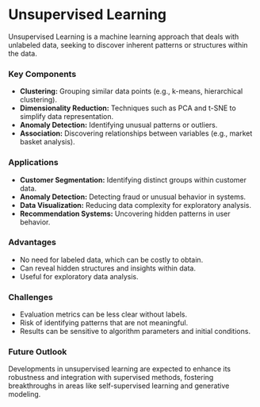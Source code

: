 # Unsupervised Learning

Unsupervised Learning is a machine learning approach that deals with unlabeled data, seeking to discover inherent patterns or structures within the data.

### Key Components
- **Clustering:** Grouping similar data points (e.g., k-means, hierarchical clustering).
- **Dimensionality Reduction:** Techniques such as PCA and t-SNE to simplify data representation.
- **Anomaly Detection:** Identifying unusual patterns or outliers.
- **Association:** Discovering relationships between variables (e.g., market basket analysis).

### Applications
- **Customer Segmentation:** Identifying distinct groups within customer data.
- **Anomaly Detection:** Detecting fraud or unusual behavior in systems.
- **Data Visualization:** Reducing data complexity for exploratory analysis.
- **Recommendation Systems:** Uncovering hidden patterns in user behavior.

### Advantages
- No need for labeled data, which can be costly to obtain.
- Can reveal hidden structures and insights within data.
- Useful for exploratory data analysis.

### Challenges
- Evaluation metrics can be less clear without labels.
- Risk of identifying patterns that are not meaningful.
- Results can be sensitive to algorithm parameters and initial conditions.

### Future Outlook
Developments in unsupervised learning are expected to enhance its robustness and integration with supervised methods, fostering breakthroughs in areas like self-supervised learning and generative modeling.
